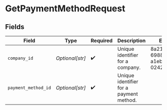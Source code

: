# GetPaymentMethodRequest


## Fields

| Field                                   | Type                                    | Required                                | Description                             | Example                                 |
| --------------------------------------- | --------------------------------------- | --------------------------------------- | --------------------------------------- | --------------------------------------- |
| `company_id`                            | *Optional[str]*                         | :heavy_check_mark:                      | Unique identifier for a company.        | 8a210b68-6988-11ed-a1eb-0242ac120002    |
| `payment_method_id`                     | *Optional[str]*                         | :heavy_check_mark:                      | Unique identifier for a payment method. |                                         |